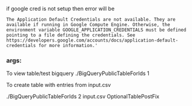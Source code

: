 

if google cred is not setup then error will be 
```
The Application Default Credentials are not available. They are available if running in Google Compute Engine. Otherwise, the environment variable GOOGLE_APPLICATION_CREDENTIALS must be defined pointing to a file defining the credentials. See https://developers.google.com/accounts/docs/application-default-credentials for more information.'
```

### args:
To view table/test bigquery
./BigQueryPublicTableForIds 1

To create table with entries from input.csv

./BigQueryPublicTableForIds 2 input.csv OptionalTablePostFix